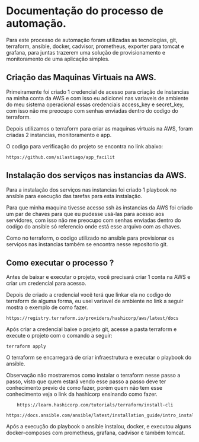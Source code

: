 # Documentação do processo de automação.


Para este processo de automação foram utilizadas as tecnologias, git, terraform, ansible, docker, cadvisor, prometheus, exporter para tomcat e grafana, para juntas trazerem uma solução de provisionamento e monitoramento de uma aplicação simples.


## Criação das Maquinas Virtuais na AWS.

Primeiramente foi criado 1 credencial de acesso para criação de instancias na minha conta da AWS e com isso eu adicionei nas variaveis de ambiente do meu sistema operacional essas credenciais access_key e secret_key, com isso não me preocupo com senhas enviadas dentro do codigo do terraform.

Depois utilizamos o terraform para criar as maquinas virtuais na AWS, foram criadas 2 instancias, monitoramento e app.

O codigo para verificação do projeto se encontra no link abaixo:

	https://github.com/silastiago/app_facilit 

## Instalação dos serviços nas instancias da AWS.

Para a instalação dos serviços nas instancias foi criado 1 playbook no ansible para execução das tarefas para esta instalação.

Para que minha maquina tivesse acesso ssh às instancias da AWS foi criado um par de chaves para que eu pudesse usá-las para acesso aos servidores, com isso não me preocupo com senhas enviadas dentro do codigo do ansible só referencio onde está esse arquivo com as chaves.

Como no terraform, o codigo utilizado  no ansible para provisionar os serviços nas instancias também se encontra nesse repositorio git.

## Como executar o processo ?

Antes de baixar e executar o projeto, você precisará criar 1 conta na AWS e criar um credencial para acesso.

Depois de criado a credencial você terá que linkar ela no codigo do terraform de alguma forma, eu usei variavel de ambiente no link a seguir mostra o exemplo de como fazer.

	https://registry.terraform.io/providers/hashicorp/aws/latest/docs 

Após criar a credencial baixe o projeto git, acesse a pasta terraform e execute o projeto com o comando a seguir:

	terraform apply

O terraform se encarregará de criar infraestrutura e executar o playbook do ansible.

Observação não mostraremos como instalar o terraform nesse passo a passo, visto que quem estará vendo esse passo a passo deve ter conhecimento previo de como fazer, porém quem não tem esse conhecimento veja o link da hashicorp ensinando como fazer.

        https://learn.hashicorp.com/tutorials/terraform/install-cli
        https://docs.ansible.com/ansible/latest/installation_guide/intro_installation.html

Após a execução do playbook o ansible instalou, docker, e executou alguns docker-composes com prometheus, grafana, cadvisor e também tomcat.
